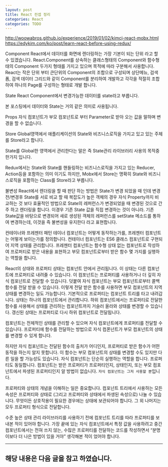 ```yaml
---
layout: post
title: React 컨셉 정리
categories: React
categories: TODO
---
```


http://woowabros.github.io/experience/2019/01/02/kimcj-react-mobx.html
https://edykim.com/ko/post/learn-react-before-using-redux/

Component
React에서 데이터를 화면에 렌더링하는 가장 기본이 되는 단위 라고 할 수 있겠습니다. React.Component를 상속하는 클래스형태의 Component와 함수형태의 Component 두가지 형태를 가지고 있으며 목적에 따라 구분해서 사용합니다. React는 작은 단위 부터 큰단위의 Component의 조합으로 구성되며 상단메뉴, 검색폼, 검색 데이터 그리드와 같이 Component를 분리하여 개발하고 각각을 적절히 조합하여 하나의 Page를 구성하는 형태로 개발 합니다.

State
React Component에서 변경가능한 데이터를 state라고 부릅니다.

본 포스팅에서 데이터와 State는 거의 같은 의미로 사용됩니다.

Props
자식 컴포넌트가 부모 컴포넌트로 부터 Parameter로 받아 오는 값을 말하며 변경을 할 수 없습니다.

Store
Global영역에서 애플리케이션의 State와 비즈니스로직을 가지고 있고 있는 주체를 Store라고 합니다.

State를 Global한 영역에서 관리한다는 말은 즉 State관리 라이브러리 사용의 목적중 한가지 입니다.

Redux에서는 State와 State를 핸들링하는 비즈니스로직을 가지고 있는 Reducer, Action등을 포함하는 의미 이기도 하지만, Mobx에서 Store는 명확히 State와 비즈니스로직을 포함하는 Class를 Store라고 부릅니다.

불변성
React에서 렌더링을 할 때 판단 하는 방법은 State가 변경 되었을 때 인데 변경전/변경후 State를 서로 비교 할 때 복잡도가 높은 객체의 경우 자식 Property까지 비교하는 것 보다 효율적인 방법으로 State의 레퍼런스가 변경되었을 때 변경된 것으로 간주 하고 렌더링을 합니다. 이경우 기존 State 값을 직접 변경하는 것이 아니라. 기존 State값을 바탕으로 변경되어 새로 생성된 객체의 레퍼런스를 setState 메소드를 통하여 변경하는데, 이것을 즉 불변성을 유지한다 라고 표현합니다.




컨테이너와 프레젠터 패턴
테이너 컴포넌트는 어떻게 동작하는가를, 프레젠터 컴포넌트는 어떻게 보이는가를 정의합니다. 컨테이너 컴포넌트는 ES6 클래스 컴포넌트로 구현되어 지역 상태를 관리합니다. 프레젠터 컴포넌트는 함수형 상태 없는 컴포넌트로 작성하여 프로퍼티로 받은 내용을 표현하고 부모 컴포넌트로부터 받은 함수 몇 가지를 실행하는 역할을 합니다.

React의 상태와 프로퍼티
상태는 컴포넌트 안에서 관리됩니다. 이 상태는 다른 컴포넌트에 프로퍼티로 내려줄 수 있습니다. 이 컴포넌트는 프로퍼티를 사용하거나 더 깊히 자식 컴포넌트로 전달할 수 있습니다. 덧붙여 자식 컴포넌트는 부모 컴포넌트로부터 콜백 함수를 전달 받을 수 있습니다. 이렇게 전달 받은 함수를 사용하면 부모 컴포넌트의 지역 상태를 변경하는 일도 가능합니다. 기본적으로 프로퍼티는 컴포넌트 트리를 타고 내려갑니다. 상태는 하나의 컴포넌트에서 관리합니다. 하위 컴포넌트에서는 프로퍼티로 전달한 함수를 사용해서 상태를 관리하는 컴포넌트까지 거슬러 올라와 상태를 변경할 수 있습니다. 갱신된 상태는 프로퍼티로 다시 하위 컴포넌트로 전달됩니다.

컴포넌트는 전체적인 상태를 관리할 수 있으며 자식 컴포넌트에게 프로퍼티를 전달할 수 있습니다. 프로퍼티에 함수를 전달하는 방법으로 자식 컴폰넌트가 부모 컴포넌트의 상태를 변경할 수 있게 합니다.

하지만 자식 컴포넌트는 전달된 함수의 출처가 어디인지, 프로퍼티로 받은 함수가 어떤 동작을 하는지 알지 못합니다. 이 함수는 부모 컴포넌트의 상태를 변경할 수도 있지만 다른 일을 할 가능성도 있습니다. 자식 컴포넌트는 단순히 실행하는 역할을 합니다. 프로퍼티도 동일합니다. 컴포넌트는 받은 프로퍼티가 프로퍼티인지, 상태인지, 또는 부모 컴포넌트에서 파생된 프로퍼티인지 알 방법이 없습니다. `자식 컴포넌트는 그저 사용할 뿐`입니다.

프로퍼티와 상태의 개념을 이해하는 일은 중요합니다. 컴포넌트 트리에서 사용하는 모든 속성은 프로퍼티와 상태로 (그리고 프로퍼티와 상태에서 파생된 속성으로) 나눌 수 있습니다. 무엇이든 상호작용이 필요한 경우에는 상태에 보관되어야 합니다. 그 외 나머지는 모두 프로퍼티 형식으로 전달합니다.

수준 높은 상태 관리 라이브러리를 사용하기 전에 컴포넌트 트리를 따라 프로퍼티를 보내본 적이 있어야 합니다. 가장 끝에 있는 자식 컴포넌트에서 특정 값을 사용하려고 중간 컴포넌트에서는 전혀 쓰지 않는, 수많은 프로퍼티를 전달하는 코드를 작성하면서 “분명 이보다 더 나은 방법이 있을 거야” 생각해본 적이 었어야 합니다.




----
해당 내용은 다음 글을 참고 하였습니다.
- 